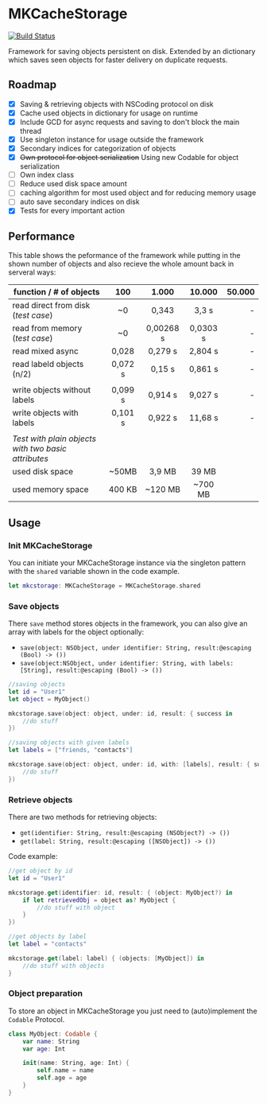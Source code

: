 #  MKCacheStorage
[![Build Status](https://travis-ci.org/Mo0812/MKCacheStorage.svg?branch=master)](https://travis-ci.org/Mo0812/MKCacheStorage)

Framework for saving objects persistent on disk. Extended by an dictionary which saves seen objects for faster delivery on duplicate requests.

## Roadmap
- [x] Saving & retrieving objects with NSCoding protocol on disk
- [x] Cache used objects in dictionary for usage on runtime
- [x] Include GCD for async requests and saving to don't block the main thread
- [x] Use singleton instance for usage outside the framework
- [x] Secondary indices for categorization of objects
- [x] ~~Own protocol for object serialization~~ Using new Codable for object serialization
- [ ] Own index class
- [ ] Reduce used disk space amount
- [ ] caching algorithm for most used object and for reducing memory usage
- [ ] auto save secondary indices on disk
- [x] Tests for every important action

## Performance

This table shows the peformance of the framework while putting in the shown number of objects and also recieve the whole amount back in serveral ways:

| function / # of objects | 100 | 1.000 | 10.000 | 50.000 |
| ------------------- |:------:|:-----:|:--------:|--------:|
| read direct from disk (*test case*) | ~0 | 0,343 | 3,3 s | - |
| read from memory (*test case*) | ~0 | 0,00268 s | 0,0303 s | - |
| read mixed async | 0,028 | 0,279 s | 2,804 s | - |
| read labeld objects (n/2) | 0,072 s | 0,15 s |  0,861 s | - |
| | | | | |
| write objects without labels | 0,099 s | 0,914 s | 9,027 s | - |
| write objects with labels | 0,101 s | 0,922 s | 11,68 s | - |
| | | | | |
| *Test with plain objects with two basic attributes* | | | | |
| used disk space | ~50MB | 3,9 MB | 39 MB | |
| used memory space | 400 KB | ~120 MB | ~700 MB | |

## Usage

### Init MKCacheStorage

You can initiate your MKCacheStorage instance via the singleton pattern with the `shared` variable shown in the code example.

```swift
let mkcstorage: MKCacheStorage = MKCacheStorage.shared
```

### Save objects

There `save` method stores objects in the framework, you can also give an array with labels for the object optionally:
- `save(object: NSObject, under identifier: String, result:@escaping (Bool) -> ())`
- `save(object:NSObject, under identifier: String, with labels: [String], result:@escaping (Bool) -> ())`

```swift
//saving objects
let id = "User1"
let object = MyObject()

mkcstorage.save(object: object, under: id, result: { success in
    //do stuff
})

//saving objects with given labels
let labels = ["friends, "contacts"]

mkcstorage.save(object: object, under: id, with: [labels], result: { success in
    //do stuff
})
```

### Retrieve objects

There are two methods for retrieving objects:
- `get(identifier: String, result:@escaping (NSObject?) -> ())`
- `get(label: String, result:@escaping ([NSObject]) -> ())`

Code example:

```swift
//get object by id
let id = "User1"

mkcstorage.get(identifier: id, result: { (object: MyObject?) in
    if let retrievedObj = object as? MyObject {
        //do stuff with object
    }
})

//get objects by label
let label = "contacts"

mkcstorage.get(label: label) { (objects: [MyObject]) in
    //do stuff with objects
}
```
### Object preparation

To store an object in MKCacheStorage you just need to (auto)implement the ```Codable``` Protocol.

```swift
class MyObject: Codable {
    var name: String
    var age: Int

    init(name: String, age: Int) {
        self.name = name
        self.age = age
    }
}
```
